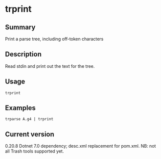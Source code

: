 # trprint

## Summary

Print a parse tree, including off-token characters

## Description

Read stdin and print out the text for the tree.

## Usage

    trprint

## Examples

    trparse A.g4 | trprint

## Current version

0.20.8 Dotnet 7.0 dependency; desc.xml replacement for pom.xml. NB: not all Trash tools supported yet.
